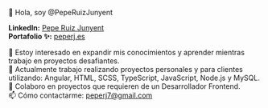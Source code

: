 👋 Hola, soy @PepeRuizJunyent

**LinkedIn:** [Pepe Ruiz Junyent](https://www.linkedin.com/in/pepe-ruiz-junyent-37bb88290/)  
**Portafolio ✨:** [peperj.es](https://peperj.es)

👀 Estoy interesado en expandir mis conocimientos y aprender mientras trabajo en proyectos desafiantes.  
🌱 Actualmente trabajo realizando proyectos personales y para clientes utilizando: Angular, HTML, SCSS, TypeScript, JavaScript, Node.js y MySQL.  
💼 Colaboro en proyectos que requieren de un Desarrollador Frontend.  
📫 Cómo contactarme: [peperj7@gmail.com](mailto:peperj7@gmail.com)
